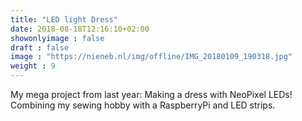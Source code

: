 ```yaml
---
title: "LED light Dress"
date: 2018-08-18T12:16:10+02:00
showonlyimage : false
draft : false
image : "https://nieneb.nl/img/offline/IMG_20180109_190318.jpg"
weight : 9
---
```


My mega project from last year: Making a dress with NeoPixel LEDs! 
Combining my sewing hobby with a RaspberryPi and LED strips. 

<!--more-->